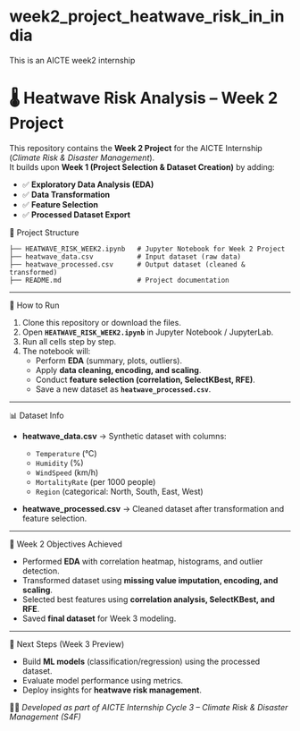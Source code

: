 # week2_project_heatwave_risk_in_india
This is an AICTE week2 internship
# 🌡️ Heatwave Risk Analysis – Week 2 Project

This repository contains the **Week 2 Project** for the AICTE Internship (*Climate Risk & Disaster Management*).  
It builds upon **Week 1 (Project Selection & Dataset Creation)** by adding:

- ✅ **Exploratory Data Analysis (EDA)**
- ✅ **Data Transformation**
- ✅ **Feature Selection**
- ✅ **Processed Dataset Export**



 📂 Project Structure

```
├── HEATWAVE_RISK_WEEK2.ipynb   # Jupyter Notebook for Week 2 Project
├── heatwave_data.csv           # Input dataset (raw data)
├── heatwave_processed.csv      # Output dataset (cleaned & transformed)
├── README.md                   # Project documentation
```

---

 🚀 How to Run

1. Clone this repository or download the files.  
2. Open **`HEATWAVE_RISK_WEEK2.ipynb`** in Jupyter Notebook / JupyterLab.  
3. Run all cells step by step.  
4. The notebook will:  
   - Perform **EDA** (summary, plots, outliers).  
   - Apply **data cleaning, encoding, and scaling**.  
   - Conduct **feature selection (correlation, SelectKBest, RFE)**.  
   - Save a new dataset as **`heatwave_processed.csv`**.  

---

 📊 Dataset Info

- **heatwave_data.csv** → Synthetic dataset with columns:  
  - `Temperature` (°C)  
  - `Humidity` (%)  
  - `WindSpeed` (km/h)  
  - `MortalityRate` (per 1000 people)  
  - `Region` (categorical: North, South, East, West)  

- **heatwave_processed.csv** → Cleaned dataset after transformation and feature selection.  

---

 🎯 Week 2 Objectives Achieved

- Performed **EDA** with correlation heatmap, histograms, and outlier detection.  
- Transformed dataset using **missing value imputation, encoding, and scaling**.  
- Selected best features using **correlation analysis, SelectKBest, and RFE**.  
- Saved **final dataset** for Week 3 modeling.  

---

 🔮 Next Steps (Week 3 Preview)

- Build **ML models** (classification/regression) using the processed dataset.  
- Evaluate model performance using metrics.  
- Deploy insights for **heatwave risk management**.  



👨‍💻 *Developed as part of AICTE Internship Cycle 3 – Climate Risk & Disaster Management (S4F)*
